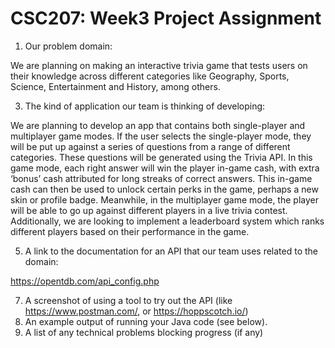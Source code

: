 # CSC207: Week3 Project Assignment
1) Our problem domain:

  We are planning on making an interactive trivia game that tests users on their knowledge across different categories like Geography, Sports, Science, Entertainment and
  History, among others. 
  
3) The kind of application our team is thinking of developing:

  We are planning to develop an app that contains both single-player and multiplayer game modes. If the user selects the single-player mode, they will be put up against a
  series of questions from a range of different categories. These questions will be generated using the Trivia API. In this game mode, each right answer will win the player
  in-game cash, with extra ‘bonus’ cash attributed for long streaks of correct answers. This in-game cash can then be used to unlock certain perks in the game, perhaps a new
  skin or profile badge. Meanwhile, in the multiplayer game mode, the player will be able to go up against different players in a live trivia contest. Additionally, we are
  looking to implement a leaderboard system which ranks different players based on their performance in the game.
  
5) A link to the documentation for an API that our team uses related to the domain:
   
  https://opentdb.com/api_config.php
  
7) A screenshot of using a tool to try out the API (like https://www.postman.com/, or https://hoppscotch.io/)
8) An example output of running your Java code (see below).
9) A list of any technical problems blocking progress (if any)
